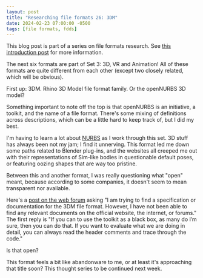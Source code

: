 ```yaml
---
layout: post
title: "Researching file formats 26: 3DM"
date: 2024-02-23 07:00:00 -0500
tags: [file formats, fdds]
---
```


This blog post is part of a series on file formats research. See [this introduction post](https://bits.ashleyblewer.com/blog/2023/08/04/researching-file-formats-library-of-congress-sustainability-of-digital-formats/) for more information.

The next six formats are part of Set 3: 3D, VR and Animation! All of these formats are quite different from each other (except two closely related, which will be obvious).

First up: 3DM. Rhino 3D Model file format family. Or the openNURBS 3D model?

Something important to note off the top is that openNURBS is an initiative, a toolkit, and the name of a file format. There's some mixing of definitions across descriptions, which can be a little hard to keep track of, but I did my best.

I'm having to learn a lot about [NURBS](https://en.wikipedia.org/wiki/Non-uniform_rational_B-spline) as I work through this set. 3D stuff has always been not my jam; I find it unnerving. This format led me down some paths related to Blender plug-ins, and the websites all creeped me out with their representations of Sim-like bodies in questionable default poses, or featuring oozing shapes that are way too pristine. 

Between this and another format, I was really questioning what "open" meant, because according to some companies, it doesn't seem to mean transparent nor available.

Here's a [post on the web forum](https://discourse.mcneel.com/t/i-am-looking-for-a-3dm-file-format-description/158947) asking "I am trying to find a specification or documentation for the 3DM file format. However, I have not been able to find any relevant documents on the official website, the internet, or forums." The first reply is "If you can to use the toolkit as a black box, as many do I’m sure, then you can do that. If you want to evaluate what we are doing in detail, you can always read the header comments and trace through the code."

Is that open?

This format feels a bit like abandonware to me, or at least it's approaching that title soon? This thought series to be continued next week.